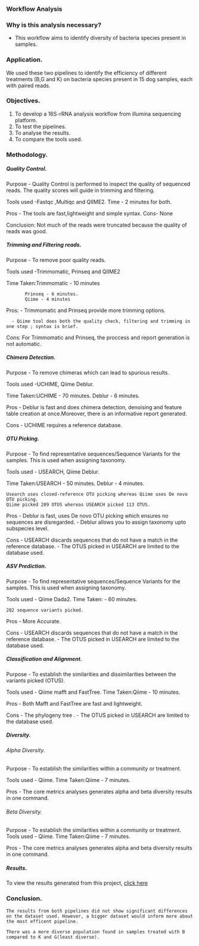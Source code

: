 ### Workflow Analysis

### Why is this analysis necessary?
- This workflow aims to identify diversity of bacteria species present in samples.

### Application.
We used these two pipelines to identify the efficiency of different treatments (B,G and K) on bacteria species present in 15 dog samples, each with paired reads.

### Objectives.

1. To develop a 16S-rRNA  analysis workflow from illumina sequencing platform.
2. To test the pipelines.
3. To analyse the results.
4. To compare the tools used.


### Methodology.

##### Quality Control.

Purpose - Quality Control is performed to inspect the quality of sequenced reads. The quality scores will guide in trimming and filtering.

Tools used -Fastqc ,Multiqc and QIIME2.
Time - 2 minutes for both.

Pros - The tools are fast,lightweight and simple syntax.
Cons- None

Conclusion: Not much of the reads were truncated because the quality of reads was good.


#####  Trimming and Filtering reads.

Purpose - To remove poor quality reads.

Tools used -Trimmomatic, Prinseq and QIIME2

Time Taken:Trimmomatic - 10 minutes

           Prinseq - 6 minutes.
           Qiime - 4 minutes
Pros: - Trimmomatic and Prinseq provide more trimming options.

      - Qiime tool does both the quality check, filtering and trimming in one step ; syntax is brief.
     
Cons: For Trimmomatic and Prinseq, the proccess and report generation is not automatic. 

#####  Chimera Detection.
Purpose - To remove chimeras which can lead to spurious results.

Tools used -UCHIME, Qiime Deblur.

Time Taken:UCHIME - 70 minutes.
           Deblur - 6 minutes.

Pros - Deblur is fast and does chimera detection, denoising and feature table creation at once.Moreover, there is an informative report generated.

Cons - UCHIME requires a reference database.

#####  OTU Picking.

Purpose  - To find representative sequences/Sequence Variants for the samples. This is used when assigning taxonomy.

Tools used - USEARCH, Qiime Deblur.

Time Taken:USEARCH - 50 minutes.
           Deblur - 4 minutes.
```
Usearch uses closed-reference OTU picking whereas Qiime uses De novo OTU picking.
Qiime picked 209 OTUS whereas USEARCH picked 113 OTUS.
```
Pros  - Deblur is fast, uses De novo OTU picking which ensures no sequences are disregarded.
      - Deblur allows you to assign taxonomy upto subspecies level.
   

Cons  - USEARCH discards sequences that do not have a match in the reference database.
      - The OTUS picked in USEARCH are limited to the database used.


#####  ASV Prediction.

Purpose  - To find representative sequences/Sequence Variants for the samples. This is used when assigning taxonomy.

Tools used - Qiime Dada2.
Time Taken:   - 60 minutes.
          
```
282 sequence variants picked.
```
Pros  - More Accurate.


Cons  - USEARCH discards sequences that do not have a match in the reference database.
      - The OTUS picked in USEARCH are limited to the database used.


#####  Classification and Alignment.

Purpose  - To establish the similarities and dissimilarities between the variants picked (OTUS).

Tools used - Qiime mafft and FastTree.
Time Taken:Qiime - 10 minutes.

Pros  - Both Mafft and FastTree are fast and lightweight.
   

Cons  - The phylogeny tree .
      - The OTUS picked in USEARCH are limited to the database used.



#####  Diversity.
###### Alpha Diversity.
Purpose  - To establish the similarities within a community or treatment.

Tools used - Qiime.
Time Taken:Qiime - 7 minutes.

Pros  - The core metrics analyses generates alpha and beta diversity results in one command.
   

###### Beta Diversity.
Purpose  - To establish the similarities within a community or treatment.
Tools used - Qiime.
Time Taken:Qiime - 7 minutes.

Pros  - The core metrics analyses generates alpha and beta diversity results in one command.

##### Results.
To view the results generated from this project, [click here](https://mbbu.github.io/16S-mini-project/)

### Conclusion.

```
The results from both pipelines did not show significant differences on the dataset used. However, a bigger dataset would inform more about the most efficent pipeline. 
```
```
There was a more diverse population found in samples treated with B compared to K and G(least diverse). 

```
